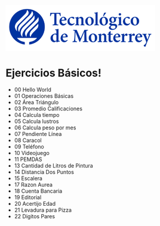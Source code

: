 ![Tec de Monterrey](images/logotecmty.png)
# Ejercicios Básicos!

- 00 Hello World
- 01 Operaciones Básicas
- 02 Área Triángulo
- 03 Promedio Calificaciones
- 04 Calcula tiempo
- 05 Calcula lustros
- 06 Calcula peso por mes
- 07 Pendiente Línea
- 08 Caracol
- 09 Teléfono
- 10 Videojuego
- 11 PEMDAS
- 13 Cantidad de Litros de Pintura
- 14 Distancia Dos Puntos
- 15 Escalera
- 17 Razon Aurea
- 18 Cuenta Bancaria
- 19 Editorial
- 20 Acertijo Edad
- 21 Levadura para Pizza
- 22 Digitos Pares
